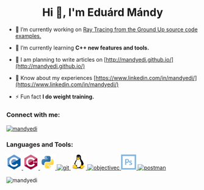 <h1 align="center">Hi 👋, I'm Eduárd Mándy</h1>

- 🔭 I’m currently working on [Ray Tracing from the Ground Up source code examples.](https://github.com/mandyedi/raytracing-from-the-ground-up)

- 🌱 I’m currently learning **C++ new features and tools.**

- 📝 I am planning to write articles on [http://mandyedi.github.io/](http://mandyedi.github.io/)

- 📄 Know about my experiences [https://www.linkedin.com/in/mandyedi/](https://www.linkedin.com/in/mandyedi/)

- ⚡ Fun fact **I do weight training.**

<h3 align="left">Connect with me:</h3>
<p align="left">
<a href="https://linkedin.com/in/mandyedi" target="blank"><img align="center" src="https://cdn.jsdelivr.net/npm/simple-icons@3.0.1/icons/linkedin.svg" alt="mandyedi" height="30" width="40" /></a>
</p>

<h3 align="left">Languages and Tools:</h3>
<p align="left">
<a href="https://www.cprogramming.com/" target="_blank">
  <img src="https://raw.githubusercontent.com/devicons/devicon/master/icons/c/c-original.svg" alt="c" width="40" height="40"/>
</a>
<a href="https://www.w3schools.com/cpp/" target="_blank">
  <img src="https://raw.githubusercontent.com/devicons/devicon/master/icons/cplusplus/cplusplus-original.svg" alt="cplusplus" width="40" height="40"/>
</a>
<a href="https://www.python.org" target="_blank">
  <img src="https://raw.githubusercontent.com/devicons/devicon/master/icons/python/python-original.svg" alt="python" width="40" height="40"/>
</a>
<a href="https://git-scm.com/" target="_blank">
  <img src="https://www.vectorlogo.zone/logos/git-scm/git-scm-icon.svg" alt="git" width="40" height="40"/>
</a>
<a href="https://www.linux.org/" target="_blank">
  <img src="https://raw.githubusercontent.com/devicons/devicon/master/icons/linux/linux-original.svg" alt="linux" width="40" height="40"/>
</a>
<a href="https://developer.apple.com/library/archive/documentation/Cocoa/Conceptual/ProgrammingWithObjectiveC/Introduction/Introduction.html" target="_blank">
  <img src="https://www.vectorlogo.zone/logos/apple_objectivec/apple_objectivec-icon.svg" alt="objectivec" width="40" height="40"/>
</a>
<a href="https://www.photoshop.com/en" target="_blank">
  <img src="https://raw.githubusercontent.com/devicons/devicon/master/icons/photoshop/photoshop-line.svg" alt="photoshop" width="40" height="40"/>
</a>
<a href="https://postman.com" target="_blank">
  <img src="https://www.vectorlogo.zone/logos/getpostman/getpostman-icon.svg" alt="postman" width="40" height="40"/>
</a>

</p>

<p><img align="center" src="https://github-readme-stats.vercel.app/api/top-langs?username=mandyedi&show_icons=true&locale=en&layout=compact" alt="mandyedi" /></p>
